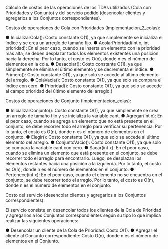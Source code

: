 Cálculo de costos de las operaciones de los TDAs utilizados (Cola con Prioridades y Conjunto) y del servicio pedido (desencolar clientes y agregarlos a los Conjuntos correspondientes).

Costos de operaciones de Cola con Prioridades (Implementacion_2_colas):

●	InicializarCola(): Costo constante O(1), ya que simplemente se inicializa el índice y se crea un arreglo de tamaño fijo.
●	AcolarPrioridad(int x, int prioridad): En el peor caso, cuando se inserta un elemento con la prioridad más alta, se deben desplazar todos los elementos existentes una posición hacia la derecha. Por lo tanto, el costo es O(n), donde n es el número de elementos en la cola.
●	Desacolar(): Costo constante O(1), ya que simplemente se elimina el último elemento y se decrementa el índice.
●	Primero(): Costo constante O(1), ya que solo se accede al último elemento del arreglo.
●	ColaVacia(): Costo constante O(1), ya que solo se compara el índice con cero.
●	Prioridad(): Costo constante O(1), ya que solo se accede al campo prioridad del último elemento del arreglo.}

Costos de operaciones de Conjunto (Implementacion_colas):

●	InicializarConjunto(): Costo constante O(1), ya que simplemente se crea un arreglo de tamaño fijo y se inicializa la variable cant.
●	Agregar(int x): En el peor caso, cuando se agrega un elemento que no está presente en el conjunto, se debe recorrer todo el arreglo para verificar su pertenencia. Por lo tanto, el costo es O(n), donde n es el número de elementos en el conjunto.
●	Elegir(): Costo constante O(1), ya que solo se accede al último elemento del arreglo.
●	ConjuntoVacio(): Costo constante O(1), ya que solo se compara la variable cant con cero.
●	Sacar(int x): En el peor caso, cuando se elimina un elemento que está presente en el conjunto, se debe recorrer todo el arreglo para encontrarlo. Luego, se desplazan los elementos restantes hacia una posición a la izquierda. Por lo tanto, el costo es O(n), donde n es el número de elementos en el conjunto.
●	Pertenece(int x): En el peor caso, cuando el elemento no se encuentra en el conjunto, se debe recorrer todo el arreglo. Por lo tanto, el costo es O(n), donde n es el número de elementos en el conjunto.

Costo del servicio (desencolar clientes y agregarlos a los Conjuntos correspondientes):

El servicio consiste en desencolar todos los clientes de la Cola de Prioridad y agregarlos a los Conjuntos correspondientes según su tipo lo que implica realizar las siguientes operaciones:

●	Desencolar un cliente de la Cola de Prioridad: Costo O(1).
●	Agregar el cliente al Conjunto correspondiente: Costo O(n), donde n es el número de elementos en el Conjunto.
